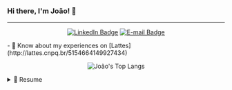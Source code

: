 ### Hi there, I'm João! 👋
---
<p align="center">
  <a href="https://www.linkedin.com/in/joaovitorsl"><img src="https://img.shields.io/badge/LinkedIn-0A66C2?style=for-the-badge&logo=LinkedIn&logoColor=white" title="LinkedIn" alt="LinkedIn Badge" /></a>
  <a href="mailto:joao.luciano@ccc.ufcg.edu.br"><img src="https://img.shields.io/badge/Gmail-EA4335?style=for-the-badge&logo=gmail&logoColor=white" title="E-mail" alt="E-mail Badge" /></a>
</p>

<p align="justify">

</p>
- 📄 Know about my experiences on [Lattes](http://lattes.cnpq.br/5154664149927434)

<p align="center">
  <img src="https://github-readme-stats.vercel.app/api/top-langs/?username=joaovitorsl&layout=compact&langs_count=8&hide=Blade,Shell&theme=dark" title="João's Top Langs" alt="João's Top Langs" />
</p>

<details>
  <summary>📃 Resume</summary>
  
  ## 🏫 Education
  - 📚 **Science Computer** (2020 - 2025)\
     📍 **Federal University of Campina Grande** - Campina Grande, Brazil
  - 📚 **Computer Technician** (2017 - 2019)\
     📍 **Federal Institute of Paraíba** - Campina Grande, Brazil
</details>



<!--
### Hi there 👋
**joaovitorsl/joaovitorsl** is a ✨ _special_ ✨ repository because its `README.md` (this file) appears on your GitHub profile.

Here are some ideas to get you started:

- 🔭 I’m currently working on ...
- 🌱 I’m currently learning ...
- 👯 I’m looking to collaborate on ...
- 🤔 I’m looking for help with ...
- 💬 Ask me about ...
- 📫 How to reach me: ...
- 😄 Pronouns: ...
- ⚡ Fun fact: ...
-->
